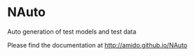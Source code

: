 NAuto
=====

Auto generation of test models and test data

Please find the documentation at http://amido.github.io/NAuto

